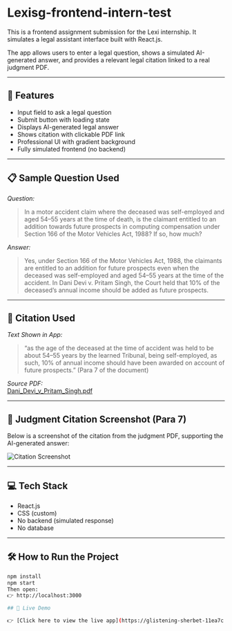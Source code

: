 # Lexisg-frontend-intern-test

This is a frontend assignment submission for the Lexi internship. It simulates a legal assistant interface built with React.js.

The app allows users to enter a legal question, shows a simulated AI-generated answer, and provides a relevant legal citation linked to a real judgment PDF.

---

## 🚀 Features

- Input field to ask a legal question
- Submit button with loading state
- Displays AI-generated legal answer
- Shows citation with clickable PDF link
- Professional UI with gradient background
- Fully simulated frontend (no backend)

---

## 📋 Sample Question Used

*Question:*

> In a motor accident claim where the deceased was self-employed and aged 54–55 years at the time of death, is the claimant entitled to an addition towards future prospects in computing compensation under Section 166 of the Motor Vehicles Act, 1988? If so, how much?

*Answer:*

> Yes, under Section 166 of the Motor Vehicles Act, 1988, the claimants are entitled to an addition for future prospects even when the deceased was self-employed and aged 54–55 years at the time of the accident. In Dani Devi v. Pritam Singh, the Court held that 10% of the deceased’s annual income should be added as future prospects.

---

## 🔗 Citation Used

*Text Shown in App:*

> “as the age of the deceased at the time of accident was held to be about 54–55 years by the learned Tribunal, being self-employed, as such, 10% of annual income should have been awarded on account of future prospects.” (Para 7 of the document)

*Source PDF:*  
[Dani_Devi_v_Pritam_Singh.pdf](https://lexisingapore-my.sharepoint.com/:b:/g/personal/harshit_lexi_sg/EdOegeiR_gdBvQxdyW4xE6oBCDgj5E4Bo5wjvhPHpqgIuQ?e=TEu4vz)

---

## 📸 Judgment Citation Screenshot (Para 7)

Below is a screenshot of the citation from the judgment PDF, supporting the AI-generated answer:

![Citation Screenshot](./citation-para7.png)

---

## 💻 Tech Stack

- React.js
- CSS (custom)
- No backend (simulated response)
- No database

---

## 🛠 How to Run the Project

```bash
npm install
npm start
Then open:
👉 http://localhost:3000

## 🔗 Live Demo

👉 [Click here to view the live app](https://glistening-sherbet-11ea7c.netlify.app/)